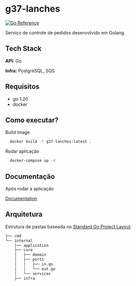 # g37-lanches

[![Go Reference](https://pkg.go.dev/badge/golang.org/x/example.svg)](https://pkg.go.dev/golang.org/x/example)

Serviço de controle de pedidos desenvolvido em Golang.




## Tech Stack

**API:** Go

**Infra:** PostgreSQL, SQS


## Requisitos

- go 1.20
- docker

## Como executar?

Build image

```bash
  docker build -t g37-lanches:latest .
```

Rodar aplicação
```bash
  docker-compose up -d
```
## Documentação
Após rodar a aplicação

[Documentation](https://linktodocumentation)


## Arquitetura
Estrutura de pastas baseada no [Standard Go Project Layout](https://github.com/golang-standards/project-layout#go-directories) 

```bash
├── cmd
└── internal
    |── application
    ├── core
    │   ├── domain
    │   ├── ports
    │   │   ├── in.go
    │   │   └── out.go
    │   └── services
    ├── infra
```